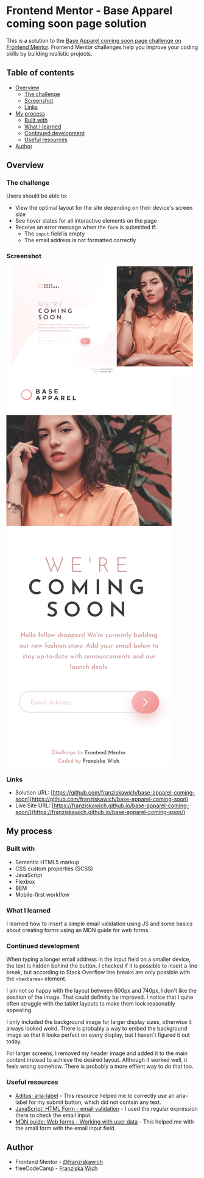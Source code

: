 # Frontend Mentor - Base Apparel coming soon page solution

This is a solution to the [Base Apparel coming soon page challenge on Frontend Mentor](https://www.frontendmentor.io/challenges/base-apparel-coming-soon-page-5d46b47f8db8a7063f9331a0). Frontend Mentor challenges help you improve your coding skills by building realistic projects.

## Table of contents

- [Overview](#overview)
  - [The challenge](#the-challenge)
  - [Screenshot](#screenshot)
  - [Links](#links)
- [My process](#my-process)
  - [Built with](#built-with)
  - [What I learned](#what-i-learned)
  - [Continued development](#continued-development)
  - [Useful resources](#useful-resources)
- [Author](#author)

## Overview

### The challenge

Users should be able to:

- View the optimal layout for the site depending on their device's screen size
- See hover states for all interactive elements on the page
- Receive an error message when the `form` is submitted if:
  - The `input` field is empty
  - The email address is not formatted correctly

### Screenshot

![Screenshot: Desktop](screenshot-desktop.png)
![Screenshot: Mobile](screenshot-mobile.png)

### Links

- Solution URL: [https://github.com/franziskawich/base-apparel-coming-soon](https://github.com/franziskawich/base-apparel-coming-soon)
- Live Site URL: [https://franziskawich.github.io/base-apparel-coming-soon/](https://franziskawich.github.io/base-apparel-coming-soon/)

## My process

### Built with

- Semantic HTML5 markup
- CSS custom properties (SCSS)
- JavaScript
- Flexbox
- BEM
- Mobile-first workflow

### What I learned

I learned how to insert a simple email validation using JS and some basics about creating forms using an MDN guide for web forms.

### Continued development

When typing a longer email address in the input field on a smaller device, the text is hidden behind the button. I checked if it is possible to insert a line break, but according to Stack Overflow line breaks are only possible with the `<textarea>` element.

I am not so happy with the layout between 600px and 740px, I don't like the position of the image. That could definitly be improved. I notice that I quite often struggle with the tablet layouts to make them look reasonably appealing.

I only included the background image for larger display sizes, otherwise it always looked weird. There is probably a way to embed the background image so that it looks perfect on every display, but I haven't figured it out today.

For larger screens, I removed my header image and added it to the main content instead to achieve the desired layout. Although it worked well, it feels wrong somehow. There is probably a more effient way to do that too.

### Useful resources

- [Aditus: aria-label](https://www.aditus.io/aria/aria-label/) - This resource helped me to correctly use an aria-label for my submit button, which did not contain any text.
- [JavaScript: HTML Form - email validation](https://www.w3resource.com/javascript/form/email-validation.php) - I used the regular expression there to check the email input.
- [MDN guide: Web forms - Working with user data](https://developer.mozilla.org/en-US/docs/Learn/Forms) - This helped me with the small form with the email input field.

## Author

- Frontend Mentor - [@franziskawich](https://www.frontendmentor.io/profile/franziskawich)
- freeCodeCamp - [Franziska Wich](https://www.freecodecamp.org/franziska-wich)

